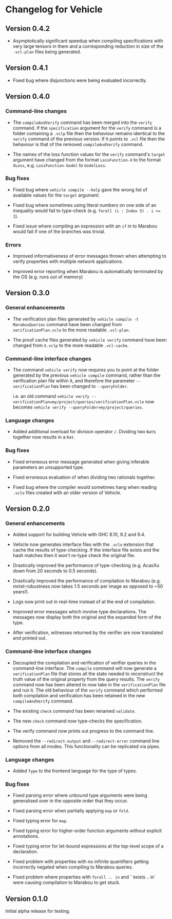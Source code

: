 # Changelog for Vehicle

## Version 0.4.2

* Asymptotically significant speedup when compiling specifications with very large
  tensors in them and a corresponding reduction in size of the `.vcl-plan` files being generated.

## Version 0.4.1

* Fixed bug where disjunctions were being evaluated incorrectly.

## Version 0.4.0

### Command-line changes

* The `compileAndVerify` command has been merged into the `verify` command.
  If the `specification` argument for the `verify` command is a folder containing a `.vclp` file then the behaviour remains identical to the `verify` command of the previous version.
  If it points to `.vcl` file then the behaviour is that of the removed `compileAndVerify` command.

* The names of the loss function values for the `verify` command's `target` argument have changed from the format `LossFunction-X` to the format `XLoss`, e.g. `LossFunction-Godel` to `GodelLoss`.

### Bug fixes

* Fixed bug where `vehicle compile --help` gave the wrong list of available values for the `target` argument.

* Fixed bug where sometimes using literal numbers on one side of an inequality would fail to type-check (e.g. `forall (i : Index 5) . i <= 1`).

* Fixed issue where compiling an expression with an `if` in to Marabou would fail if one of the branches was trivial.

### Errors

* Improved informativeness of error messages thrown when attempting to verify properties with multiple network applications.

* Improved error reporting when Marabou is automatically terminated by the OS (e.g. runs out of memory)

## Version 0.3.0

### General enhancements

* The verification plan files generated by `vehicle compile -t MarabouQueries` command have been
  changed from `verificationPlan.vcle` to the more readable `.vcl-plan`.

* The proof cache files generated by `vehicle verify` command have been
  changed from `X.vclp` to the more readable `.vcl-cache`.

### Command-line interface changes

* The command `vehicle verify` now requires you to point at the folder generated by the previous
  `vehicle compile` command, rather than the verification plan file within it, and therefore the
  parameter `--verificationPlan` has been changed to `--queryFolder`.

  i.e. an old command `vehicle verify --verificationPlan=my/project/queries/verificationPlan.vcle` now
  becomes `vehicle verify --queryFolder=my/project/queries`.

### Language changes

* Added additional overload for division operator `/`. Dividing two `Nat`s together now results in
  a `Rat`.

### Bug fixes

* Fixed erroneous error message generated when giving inferable parameters an unsupported type.

* Fixed erroneous evaluation of when dividing two rationals together.

* Fixed bug where the compiler would sometimes hang when reading `.vclo` files created with an
  older version of Vehicle.

## Version 0.2.0

### General enhancements

* Added support for building Vehicle with GHC 8.10, 9.2 and 9.4.

* Vehicle now generates interface files with the `.vclo` extension that cache
  the results of type-checking. If the interface file exists and the hash matches
  then it won't re-type check the original file.

* Drastically improved the performance of type-checking (e.g. AcasXu down from 20 seconds to 0.5 seconds).

* Drastically improved the performance of compilation to Marabou (e.g. mnist-robustness now takes 1.5 seconds per image as opposed to ~50 years!).

* Logs now print out in real-time instead of at the end of compilation.

* Improved error messages which involve type declarations. The messages now display
  both the original and the expanded form of the type.

* After verification, witnesses returned by the verifier are now translated and printed out.

### Command-line interface changes

* Decoupled the compilation and verification of verifier queries in the command-line
  interface.
  The `compile` command will now generate a `verificationPlan` file that stores
  all the state needed to reconstruct the truth value of the original property from the query results.
  The `verify` command now has been altered to now take in the `verificationPlan` file and
  run it.
  The old behaviour of the `verify` command which performed both compilation
  and verification has been retained in the new `compileAndVerify` command.

* The existing `check` command has been renamed `validate`.

* The new `check` command now type-checks the specification.

* The verify command now prints out progress to the command line.

* Removed the `--redirect-output` and `--redirect-error` command line options from all modes.
  This functionality can be replicated via pipes.

### Language changes

* Added `Type` to the frontend language for the type of types.

### Bug fixes

* Fixed parsing error where unbound type arguments were being generalised over in the
  opposite order that they occur.

* Fixed parsing error when partially applying `map` or `fold`.

* Fixed typing error for `map`.

* Fixed typing error for higher-order function arguments without explicit annotations.

* Fixed typing error for let-bound expressions at the top-level scope of a declaration.

* Fixed problem with properties with no infinite quantifiers getting incorrectly
  negated when compiling to Marabou queries.

* Fixed problem where properties with `forall .. in` and ``exists .. in` were
  causing compilation to Marabou to get stuck.


## Version 0.1.0

Initial alpha release for testing.
